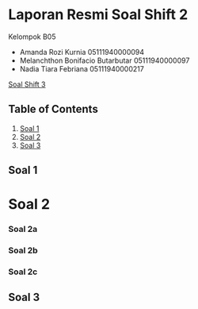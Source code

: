 # Laporan Resmi Soal Shift 2
Kelompok B05
* Amanda Rozi Kurnia 05111940000094
* Melanchthon Bonifacio Butarbutar 05111940000097
* Nadia Tiara Febriana 05111940000217

[Soal Shift 3](https://docs.google.com/document/d/1ud1JyncoSDAo5hA03wPvjn7QBHPUeUG1eBJ8ETtq2dQ/edit)

## Table of Contents
1. [Soal 1](#soal1)
2. [Soal 2](#soal2)
3. [Soal 3](#soal3)

<a name="soal1"></a>
## Soal 1

<a name="soal2"></a>
# Soal 2
### Soal 2a
### Soal 2b
### Soal 2c

<a name="soal3"></a>
## Soal 3
